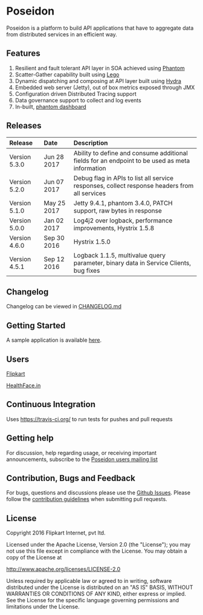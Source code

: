 Poseidon
=======

Poseidon is a platform to build API applications that have to aggregate data from distributed services in an efficient way.

## Features

1. Resilient and fault tolerant API layer in SOA achieved using [Phantom](https://github.com/flipkart/phantom) 
2. Scatter-Gather capability built using [Lego](https://github.com/flipkart-incubator/Lego)
3. Dynamic dispatching and composing at API layer built using [Hydra](https://github.com/flipkart-incubator/hydra)
4. Embedded web server (Jetty), out of box metrics exposed through JMX
5. Configuration driven Distributed Tracing support
6. Data governance support to collect and log events
7. In-built, [phantom dashboard](https://github.com/Flipkart/Phantom#phantom-consoles)

## Releases

| Release | Date | Description |
|:------------|:----------------|:------------|
| Version 5.3.0             | Jun 28 2017      |    Ability to define and consume additional fields for an endpoint to be used as meta information
| Version 5.2.0             | Jun 07 2017      |    Debug flag in APIs to list all service responses, collect response headers from all services
| Version 5.1.0             | May 25 2017      |    Jetty 9.4.1, phantom 3.4.0, PATCH support, raw bytes in response
| Version 5.0.0             | Jan 02 2017      |    Log4j2 over logback, performance improvements, Hystrix 1.5.8
| Version 4.6.0             | Sep 30 2016      |    Hystrix 1.5.0
| Version 4.5.1             | Sep 12 2016      |    Logback 1.1.5, multivalue query parameter, binary data in Service Clients, bug fixes

## Changelog

Changelog can be viewed in [CHANGELOG.md](https://github.com/flipkart-incubator/Poseidon/blob/master/CHANGELOG.md)

## Getting Started

A sample application is available [here](https://github.com/flipkart-incubator/Poseidon/tree/master/sample#poseidon-sample).

## Users

[Flipkart](http://www.flipkart.com)

[HealthFace.in](http://healthface.in)

## Continuous Integration

 Uses https://travis-ci.org/ to run tests for pushes and pull requests

## Getting help
For discussion, help regarding usage, or receiving important announcements, subscribe to the [Poseidon users mailing list](https://groups.google.com/a/flipkart.com/forum/#!forum/poseidon-users)

## Contribution, Bugs and Feedback

For bugs, questions and discussions please use the [Github Issues](https://github.com/flipkart-incubator/Poseidon/issues).
Please follow the [contribution guidelines](https://github.com/flipkart-incubator/Poseidon/blob/master/CONTRIBUTING.md) when submitting pull requests.

## License

Copyright 2016 Flipkart Internet, pvt ltd.

Licensed under the Apache License, Version 2.0 (the "License");
you may not use this file except in compliance with the License.
You may obtain a copy of the License at

http://www.apache.org/licenses/LICENSE-2.0

Unless required by applicable law or agreed to in writing, software
distributed under the License is distributed on an "AS IS" BASIS,
WITHOUT WARRANTIES OR CONDITIONS OF ANY KIND, either express or implied.
See the License for the specific language governing permissions and
limitations under the License.
